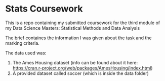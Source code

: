 # Stats Coursework

This is a repo containing my submitted coursework for the third module of my Data Science Masters: Statistical Methods and Data Analysis

The brief containes the information I was given about the task and the marking criteria.

The data used was:
  1. The Ames Housing dataset (info can be found about it here: https://cran.r-project.org/web/packages/AmesHousing/index.html)
  2. A provided dataset called soccer (which is inside the data folder)
